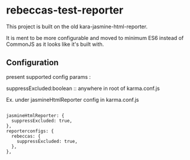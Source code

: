 # rebeccas-test-reporter

This project is built on the old kara-jasmine-html-reporter.

It is ment to be more configurable and moved to minimum ES6 instead of CommonJS as it looks like it's built with.

## Configuration

present supported config params :

suppressExcluded:boolean :: anywhere in root of karma.conf.js

Ex. under jasmineHtmlReporter config in karma.conf.js

<pre><code>
jasmineHtmlReporter: {
&nbsp;&nbsp;suppressExcluded: true,
},
reporterconfigs: {
&nbsp;&nbsp;rebeccas: {
&nbsp;&nbsp;&nbsp;&nbsp;suppressExcluded: true,
&nbsp;&nbsp;},
},
</code></pre>
